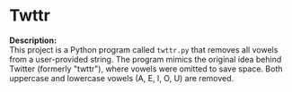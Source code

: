 # Twttr

**Description:**  
This project is a Python program called `twttr.py` that removes all vowels from a user-provided string. The program mimics the original idea behind Twitter (formerly "twttr"), where vowels were omitted to save space. Both uppercase and lowercase vowels (A, E, I, O, U) are removed.

